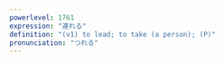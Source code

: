 ```yaml
---
powerlevel: 1761
expression: "連れる"
definition: "(v1) to lead; to take (a person); (P)"
pronunciation: "つれる"
---
```

